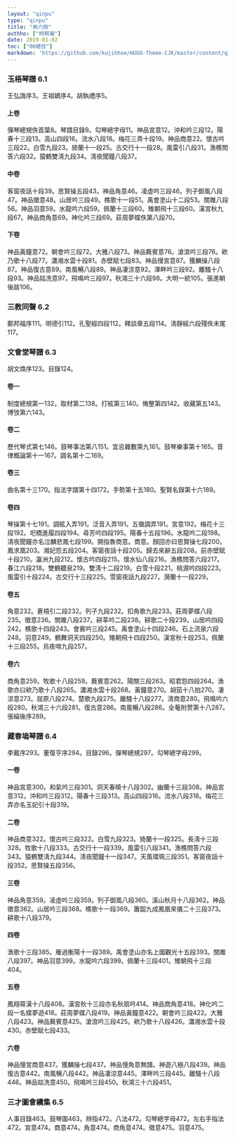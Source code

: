 ```yaml
---
layout: "qinpu"
type: "qinpu"
title: "弟六冊"
authho: ["柯棋瀚"]
date: 2019-01-02
toc: ["00總目"]
markdown: 'https://github.com/kujihhoe/HUGO-Theme-CJK/master/content/qinpu/00table/06.md'
---
```


### 玉梧琴譜 6.1

王弘誨序3。王祖嫡序4。胡執禮序5。

#### 上卷

彈琴總規佚首葉8。琴譜目錄9。勾琴總字母11。神品宮意12。沖和吟三段12。陽春十三段13。高山四段16。流水八段18。梅花三弄十段19。神品商意22。懷古吟三段22。白雪九段23。猗蘭十一段25。古交行十一段28。風雷引八段31。漁樵問答六段32。猿鶴雙淸九段34。淸夜聞鐘八段37。

#### 中卷

客窗夜話十段39。思賢操五段43。神品角意46。凌虛吟三段46。列子御風八段47。神品徵意48。山居吟三段49。樵歌十一段51。禹會塗山十二段53。關雎八段56。神品羽意59。水龍吟六段59。佩蘭十三段60。雉朝飛十三段60。漢宮秋九段67。神品商角意69。神化吟三段69。莊周夢蝶佚第八段70。

#### 下卷

神品黃鐘意72。朝會吟三段72。大雅八段73。神品蕤賓意76。滄浪吟三段76。欸乃歌十八段77。瀟湘水雲十段81。赤壁賦七段83。神品慢宮意87。獲麟操八段87。神品復古意89。南風暢八段89。神品凄涼意92。澤畔吟三段92。離騷十八段93。神品姑洗意97。飛鳴吟三段97。秋鴻三十六段98。大明一統105。張進朝後跋106。

### 三教同聲 6.2

鄭邦福序111。明德引112。孔聖經四段112。釋談章五段114。淸靜經六段殘佚末尾117。

### 文會堂琴譜 6.3

胡文煥序123。目錄124。

#### 卷一

制度總規第一132。取材第二138。打絃第三140。脩整第四142。收藏第五143。博攷第六143。

#### 卷二

歷代琴式第七146。鼓琴事法第八151。宜忌雜數第九161。鼓琴樂事第十165。音律概論第十一167。調名第十二169。

#### 卷三

曲名第十三170。指法字譜第十四172。手勢第十五180。聖賢名錄第十六189。

#### 卷四

琴操第十七191。調絃入弄191。泛音入弄191。五徽調弄191。宮意192。梅花十三段192。圯橋進履四段194。尋芳吟四段195。陽春十五段196。水龍吟二段198。淸夜聞鐘亦名泣麟悲鳳七段199。開指魯商意。商意。顏回亦曰思賢操七段200。鳳求凰203。湘妃怨五段204。客窗夜話十段205。歸去來辭五段208。前赤壁賦十段210。瀛洲九段212。懷古吟四段215。懷水仙八段216。漁樵問答六段217。春江六段218。雙鶴聽泉219。雙淸十二段219。白雪十段221。桃源吟四段223。風雷引十段224。古交行十三段225。雪窗夜話九段227。漪蘭十一段229。

#### 卷五

角意232。蒼梧引二段232。列子九段232。扣角歌九段233。莊周夢蝶八段235。徵意236。關雎八段237。耕莘吟二段238。耕歌二十段239。山居吟四段242。樵歌十四段243。會賓吟三段245。禹會塗山十四段246。石上流泉六段248。羽意249。鶴舞洞天四段250。雉朝飛十四段250。漢宮秋十段253。佩蘭十三段255。烏夜啼九段257。

#### 卷六

商角意259。牧歌十八段259。蕤賓意262。陽關三段263。昭君怨四段264。漁歌亦曰欸乃歌十八段265。瀟湘水雲十段268。黃鐘意270。胡笳十八拍270。凄涼意273。屈原八段274。楚歌九段275。離騷十八段277。淸商意280。飛鳴吟六段280。秋鴻三十六段281。復古意286。南風暢八段286。全菴附赘第十八287。張綸後序289。

### 藏春塢琴譜 6.4

李戴序293。董復亨序294。目錄296。彈琴總規297。勾琴總字母299。

#### 一卷

神品宮意300。和氣吟三段301。洞天春曉十八段302。幽蘭十三段308。神品宮意312。沖和吟三段312。陽春十三段313。高山四段316。流水八段318。梅花三弄亦名玉妃引十段319。

#### 二卷

神品商意322。懷古吟三段322。白雪九段323。猗蘭十一段325。長淸十三段328。牧歌十八段333。古交行十一段339。風雷引八段341。漁樵問答六段343。猿鶴雙淸九段344。淸夜聞鐘十一段347。天風環珮三段351。客窗夜話十段352。思賢操五段356。

#### 三卷

神品角意359。凌虛吟三段359。列子御風八段360。溪山秋月十八段362。神品徵意362。山居吟三段368。樵歌十一段369。簫韶九成鳳凰來儀二十三段373。耕歌十八段379。

#### 四卷

漁歌十三段385。雁過衡陽十一段389。禹會塗山亦名上國觀光十五段393。關雎八段397。神品羽意399。水龍吟六段399。佩蘭十三段401。雉朝飛十三段404。

#### 五卷

鳳翔霄漢十八段408。漢宮秋十三段亦名秋扇吟414。神品商角意418。神化吟二段一名蝶夢遊418。莊周夢蝶八段419。神品黃鐘意422。朝會吟三段422。大雅八段423。神品蕤賓意425。滄浪吟三段425。欸乃歌十八段426。瀟湘水雲十段430。赤壁賦七段433。

#### 六卷

神品慢宮商意437。獲麟操七段437。神品慢角意無譜。神遊八極八段439。神品復古意442。南風暢八段442。神品凄涼意445。澤畔吟三段445。離騷十八段446。神品姑洗意450。飛鳴吟三段450。秋鴻三十六段451。

### 三才圖會續集 6.5

人事目錄463。鼓琴圖463。辨指472。八法472。勾琴總字母472。左右手指法472。宮意474。商意474。角意474。商角意474。徵意475。羽意475。
